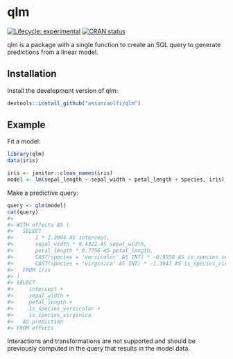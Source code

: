 
<!-- README.md is generated from README.Rmd. Please edit that file -->

# qlm

<!-- badges: start -->

[![Lifecycle:
experimental](https://img.shields.io/badge/lifecycle-experimental-orange.svg)](https://lifecycle.r-lib.org/articles/stages.html#experimental)
[![CRAN
status](https://www.r-pkg.org/badges/version/qlm)](https://CRAN.R-project.org/package=qlm)
<!-- badges: end -->

qlm is a package with a single function to create an SQL query to
generate predictions from a linear model.

## Installation

Install the development version of qlm:

``` r
devtools::install_github("assuncaolfi/qlm")
```

## Example

Fit a model:

``` r
library(qlm)
data(iris)

iris <- janitor::clean_names(iris)
model <- lm(sepal_length ~ sepal_width + petal_length + species, iris)
```

Make a predictive query:

``` r
query <- qlm(model)
cat(query)
#> 
#> WITH effects AS (
#>   SELECT 
#>       1 * 2.3904 AS intercept,
#>       sepal_width * 0.4322 AS sepal_width,
#>       petal_length * 0.7756 AS petal_length,
#>       CAST(species = 'versicolor' AS INT) * -0.9558 AS is_species_versicolor,
#>       CAST(species = 'virginica' AS INT) * -1.3941 AS is_species_virginica
#>   FROM iris
#> )
#> SELECT 
#>     intercept +
#>     sepal_width +
#>     petal_length +
#>     is_species_versicolor +
#>     is_species_virginica
#>   AS prediction
#> FROM effects
```

Interactions and transformations are not supported and should be
previously computed in the query that results in the model data.
